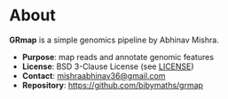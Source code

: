 # About

**GRmap** is a simple genomics pipeline by Abhinav Mishra.  
- **Purpose**: map reads and annotate genomic features  
- **License**: BSD 3-Clause License (see [LICENSE](githuub.com/bibymaths/grmap/LICENSE))
- **Contact**: mishraabhinav36@gmail.com
- **Repository**: https://github.com/bibymaths/grmap
